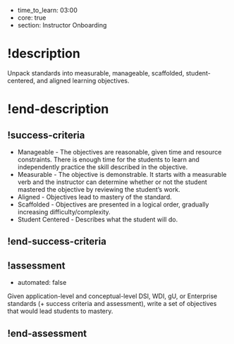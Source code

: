 - time_to_learn: 03:00
- core: true
- section: Instructor Onboarding

# !description
Unpack standards into measurable, manageable, scaffolded, student-centered, and aligned learning objectives.
# !end-description

## !success-criteria

- Manageable - The objectives are reasonable, given time and resource constraints. There is enough time for the students to learn and independently practice the skill described in the objective.
- Measurable - The objective is demonstrable. It starts with a measurable verb and the instructor can determine whether or not the student mastered the objective by reviewing the student’s work.
- Aligned - Objectives lead to mastery of the standard.
- Scaffolded - Objectives are presented in a logical order, gradually increasing difficulty/complexity.
- Student Centered - Describes what the student will do.

## !end-success-criteria

## !assessment

- automated: false

Given application-level and conceptual-level DSI, WDI, gU, or Enterprise standards (+ success criteria and assessment), write a set of objectives that would lead students to mastery.


## !end-assessment

